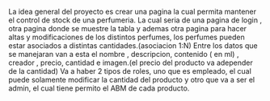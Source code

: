 La idea general del proyecto es crear una pagina la cual permita mantener el control de stock de una perfumeria.
La cual seria de una pagina de login , otra pagina donde se muestre la tabla y ademas otra pagina para hacer altas y modificaciones de los distintos perfumes, los perfumes pueden estar asociados a distintas cantidades.(asociacion 1:N)
Entre los datos que se manejaran van a esta el nombre , descripcion, contenido ( en ml) , creador , precio, cantidad e imagen.(el precio del producto va adepender de la cantidad) 
Va a haber 2 tipos de roles, uno que es empleado, el cual puede solamente modificar la cantidad del producto y otro que va a ser el admin, el cual tiene permito el ABM de cada producto.
